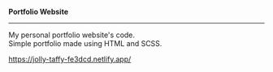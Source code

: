 **Portfolio Website**
<hr>
My personal portfolio website's code.<br>
Simple portfolio made using HTML and SCSS.

https://jolly-taffy-fe3dcd.netlify.app/
